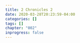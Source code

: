 ```yaml
---
title: 2 Chronicles 2
date: 2020-03-28T20:23:59-04:00
categories: []
tags: []
chapter: "002"
inprogress: false
---
```



